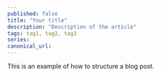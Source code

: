 ```yaml
---
published: false
title: "Your title"
description: "Description of the article"
tags: tag1, tag2, tag3
series:
canonical_url:
---
```


This is an example of how to structure a blog post.

